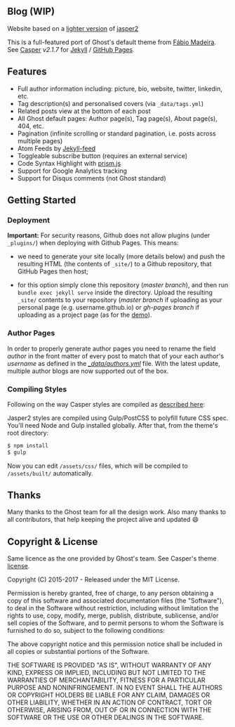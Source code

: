 ## Blog (WIP)

Website based on a [lighter version](https://github.com/rahidelvi/G14) of [jasper2](https://github.com/myJekyll/jasper2)

This is a full-featured port of Ghost's default theme from [Fábio Madeira](https://github.com/myJekyll/jasper2). See  [Casper](https://github.com/tryghost/casper)
*v2.1.7* for [Jekyll](https://jekyllrb.com/) / [GitHub Pages](https://pages.github.com/).

## Features

* Full author information including: picture, bio, website, twitter, linkedin, etc.
* Tag description(s) and personalised covers (via `_data/tags.yml`)
* Related posts view at the bottom of each post
* All Ghost default pages: Author page(s), Tag page(s), About page(s), 404, etc.
* Pagination (infinite scrolling or standard pagination, i.e. posts across multiple pages)
* Atom Feeds by [Jekyll-feed](https://github.com/jekyll/jekyll-feed)
* Toggleable subscribe button (requires an external service)
* Code Syntax Highlight with [prism.js](http://prismjs.com/)
* Support for Google Analytics tracking
* Support for Disqus comments (not Ghost standard)


## Getting Started

### Deployment

**Important:**  For security reasons, Github does not allow plugins (under `_plugins/`) when
deploying with Github Pages. This means:

- we need to generate your site locally (more details below) and push the resulting HTML (the contents of `_site/`) to a Github repository, that GitHub Pages then host;


- for this option simply clone this repository (*master branch*), and then run
`bundle exec jekyll serve` inside the directory. Upload the resulting `_site/` contents to your repository (*master branch* if uploading as your personal page
(e.g. username.github.io) or *gh-pages branch* if uploading as a project page
(as for the [demo](https://github.com/myJekyll/jasper2/tree/gh-pages)).


### Author Pages

In order to properly generate author pages you need to rename the field *author* in the
front matter of every post to match that of your each author's *username* as defined
in the *[\_data/authors.yml](_data/authors.yml)* file.
With the latest update, multiple author blogs are now supported out of the box.

### Compiling Styles

Following on the way Casper styles are compiled as [described here](https://github.com/tryghost/casper#development):

Jasper2 styles are compiled using Gulp/PostCSS to polyfill future CSS spec. You'll need Node and Gulp installed globally. After that, from the theme's root directory:

```bash
$ npm install
$ gulp
```

Now you can edit `/assets/css/` files, which will be compiled to `/assets/built/` automatically.

## Thanks


Many thanks to the Ghost team for all the design work. Also many thanks to all contributors, that help keeping the project alive and updated :smile:


## Copyright & License

Same licence as the one provided by Ghost's team. See Casper's theme [license](GHOST.txt).

Copyright (C) 2015-2017 - Released under the MIT License.

Permission is hereby granted, free of charge, to any person obtaining a copy of this software and associated documentation files (the "Software"), to deal in the Software without restriction, including without limitation the rights to use, copy, modify, merge, publish, distribute, sublicense, and/or sell copies of the Software, and to permit persons to whom the Software is furnished to do so, subject to the following conditions:

The above copyright notice and this permission notice shall be included in all copies or substantial portions of the Software.

THE SOFTWARE IS PROVIDED "AS IS", WITHOUT WARRANTY OF ANY KIND, EXPRESS OR IMPLIED, INCLUDING BUT NOT LIMITED TO THE WARRANTIES OF MERCHANTABILITY, FITNESS FOR A PARTICULAR PURPOSE AND
NONINFRINGEMENT. IN NO EVENT SHALL THE AUTHORS OR COPYRIGHT HOLDERS BE LIABLE FOR ANY CLAIM, DAMAGES OR OTHER LIABILITY, WHETHER IN AN ACTION OF CONTRACT, TORT OR OTHERWISE, ARISING FROM, OUT OF OR IN CONNECTION WITH THE SOFTWARE OR THE USE OR OTHER DEALINGS IN THE SOFTWARE.
